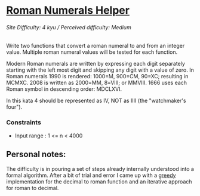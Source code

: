 # [Roman Numerals Helper](https://www.codewars.com/kata/51b66044bce5799a7f000003)
###### Site Difficulty: 4 kyu / Perceived difficulty: Medium
Write two functions that convert a roman numeral to and from an integer value. 
Multiple roman numeral values will be tested for each function.

Modern Roman numerals are written by expressing each digit separately starting with the left most digit and skipping any digit with a value of zero. 
In Roman numerals 1990 is rendered: 1000=M, 900=CM, 90=XC; resulting in MCMXC. 2008 is written as 2000=MM, 8=VIII; or MMVIII. 
1666 uses each Roman symbol in descending order: MDCLXVI.

In this kata 4 should be represented as IV, NOT as IIII (the "watchmaker's four").
### Constraints
- Input range : 1 <= n < 4000
## Personal notes:
The difficulty is in pouring a set of steps already internally understood into a formal algorithm.
After a bit of trial and error I came up with a [greedy](https://en.wikipedia.org/wiki/Greedy_algorithm) implementation for the decimal to roman function and an iterative approach for roman to decimal.
